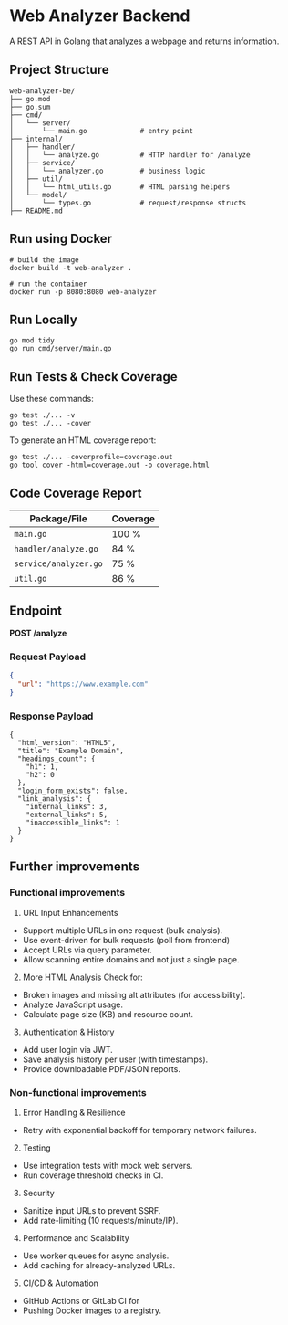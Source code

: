 # Web Analyzer Backend

A REST API in Golang that analyzes a webpage and returns information.

## Project Structure

```
web-analyzer-be/
├── go.mod
├── go.sum
├── cmd/
│   └── server/
│       └── main.go             # entry point
├── internal/
│   ├── handler/
│   │   └── analyze.go          # HTTP handler for /analyze
│   ├── service/
│   │   └── analyzer.go         # business logic
│   ├── util/
│   │   └── html_utils.go       # HTML parsing helpers
│   └── model/
│       └── types.go            # request/response structs
├── README.md
```

## Run using Docker
```
# build the image
docker build -t web-analyzer .

# run the container
docker run -p 8080:8080 web-analyzer
```

## Run Locally
```
go mod tidy
go run cmd/server/main.go
```

## Run Tests & Check Coverage

Use these commands:
```
go test ./... -v
go test ./... -cover
```

To generate an HTML coverage report:
```
go test ./... -coverprofile=coverage.out
go tool cover -html=coverage.out -o coverage.html
```
## Code Coverage Report

| Package/File          |  Coverage  |
|-----------------------|------------|
| `main.go`             |    100 %   |
| `handler/analyze.go`  |     84 %   |
| `service/analyzer.go` |     75 %   |
| `util.go`             |     86 %   |

## Endpoint

**POST /analyze**

### Request Payload

```json
{
  "url": "https://www.example.com"
}
```

### Response Payload
```
{
  "html_version": "HTML5",
  "title": "Example Domain",
  "headings_count": {
    "h1": 1,
    "h2": 0
  },
  "login_form_exists": false,
  "link_analysis": {
    "internal_links": 3,
    "external_links": 5,
    "inaccessible_links": 1
  }
}
```

## Further improvements
### Functional improvements
1. URL Input Enhancements
* Support multiple URLs in one request (bulk analysis).
* Use event-driven for bulk requests (poll from frontend)
* Accept URLs via query parameter.
* Allow scanning entire domains and not just a single page.

2. More HTML Analysis
Check for:
* Broken images and missing alt attributes (for accessibility).
* Analyze JavaScript usage.
* Calculate page size (KB) and resource count.

3. Authentication & History
* Add user login via JWT.
* Save analysis history per user (with timestamps).
* Provide downloadable PDF/JSON reports.

### Non-functional improvements
1. Error Handling & Resilience
* Retry with exponential backoff for temporary network failures.

2. Testing
* Use integration tests with mock web servers.
* Run coverage threshold checks in CI.

3. Security
* Sanitize input URLs to prevent SSRF.
* Add rate-limiting (10 requests/minute/IP).

4. Performance and Scalability
* Use worker queues for async analysis.
* Add caching for already-analyzed URLs.

5. CI/CD & Automation
* GitHub Actions or GitLab CI for
* Pushing Docker images to a registry.
